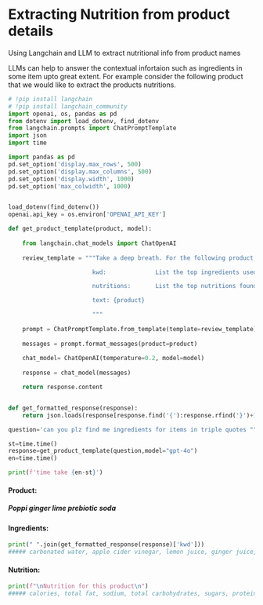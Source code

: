# Extracting Nutrition from product details

Using Langchain and LLM to extract nutritional info from product names



LLMs can help to answer the contextual infortaion such as ingredients in some item upto great extent. For example consider the following product that we would like to extract the products nutritions.

```python
# !pip install langchain
# !pip install langchain_community
import openai, os, pandas as pd
from dotenv import load_dotenv, find_dotenv
from langchain.prompts import ChatPromptTemplate
import json
import time

import pandas as pd
pd.set_option('display.max_rows', 500)
pd.set_option('display.max_columns', 500)
pd.set_option('display.width', 1000)
pd.set_option('max_colwidth', 1000)


load_dotenv(find_dotenv())
openai.api_key = os.environ['OPENAI_API_KEY']

def get_product_template(product, model):
    
    from langchain.chat_models import ChatOpenAI
    
    review_template = """Take a deep breath. For the following product, extract the following information and output as python dictionary:

                        kwd:              List the top ingredients used to make this product.

                        nutritions:       List the top nutritions found in this product.

                        text: {product}

                        """
        
    prompt = ChatPromptTemplate.from_template(template=review_template)
    
    messages = prompt.format_messages(product=product)
    
    chat_model= ChatOpenAI(temperature=0.2, model=model)
    
    response = chat_model(messages)

    return response.content


def get_formatted_response(response):
    return json.loads(response[response.find('{'):response.rfind('}')+1])

question='can you plz find me ingredients for items in triple quotes """poppi ginger lime prebiotic soda""" '

st=time.time()
response=get_product_template(question,model="gpt-4o")
en=time.time()

print(f'time take {en-st}')

```
#### Product: 
##### Poppi ginger lime prebiotic soda

#### Ingredients: 
```python
print(" ".join(get_formatted_response(response)['kwd']))
##### carbonated water, apple cider vinegar, lemon juice, ginger juice, lime juice, organic cane sugar, natural flavors, stevia
```
#### Nutrition: 
```python
print(f"\nNutrition for this product\n")
##### calories, total fat, sodium, total carbohydrates, sugars, protein
```
